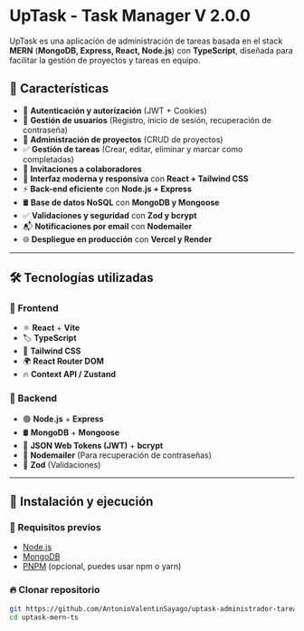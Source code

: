 # UpTask - Task Manager V 2.0.0

UpTask es una aplicación de administración de tareas basada en el stack **MERN** (**MongoDB, Express, React, Node.js**) con **TypeScript**, diseñada para facilitar la gestión de proyectos y tareas en equipo.

## 🚀 Características

- 🔐 **Autenticación y autorización** (JWT + Cookies)
- 👥 **Gestión de usuarios** (Registro, inicio de sesión, recuperación de contraseña)
- 📌 **Administración de proyectos** (CRUD de proyectos)
- ✅ **Gestión de tareas** (Crear, editar, eliminar y marcar como completadas)
- 📩 **Invitaciones a colaboradores**
- 🎨 **Interfaz moderna y responsiva** con **React + Tailwind CSS**
- ⚡ **Back-end eficiente** con **Node.js + Express**
- 🛢 **Base de datos NoSQL** con **MongoDB y Mongoose**
- ✅ **Validaciones y seguridad** con **Zod y bcrypt**
- 📬 **Notificaciones por email** con **Nodemailer**
- 🌐 **Despliegue en producción** con **Vercel y Render**

---

## 🛠️ Tecnologías utilizadas
### 📌 Frontend
- ⚛️ **React** + **Vite**
- 🏷 **TypeScript**
- 🎨 **Tailwind CSS**
- 🌍 **React Router DOM**
- 🔥 **Context API / Zustand**

### 📌 Backend
- 🟢 **Node.js** + **Express**
- 🛢 **MongoDB** + **Mongoose**
- 🔑 **JSON Web Tokens (JWT)** + **bcrypt**
- 📧 **Nodemailer** (Para recuperación de contraseñas)
- 📝 **Zod** (Validaciones)

---

## 🚀 Instalación y ejecución

### 🔧 Requisitos previos

- [Node.js](https://nodejs.org/)
- [MongoDB](https://www.mongodb.com/)
- [PNPM](https://pnpm.io/) (opcional, puedes usar npm o yarn)

### 🔥 Clonar repositorio

```bash
git https://github.com/AntonioValentinSayago/uptask-administrador-tareas-ts
cd uptask-mern-ts

